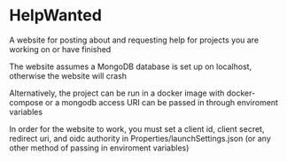 # HelpWanted

A website for posting about and requesting help for projects you are working on or have finished

The website assumes a MongoDB database is set up on localhost, otherwise the website will crash

Alternatively, the project can be run in a docker image with docker-compose or a mongodb access URI can be passed in through enviroment variables

In order for the website to work, you must set a client id, client secret, redirect uri, and oidc authority in Properties/launchSettings.json (or any other method of passing in enviroment variables)
